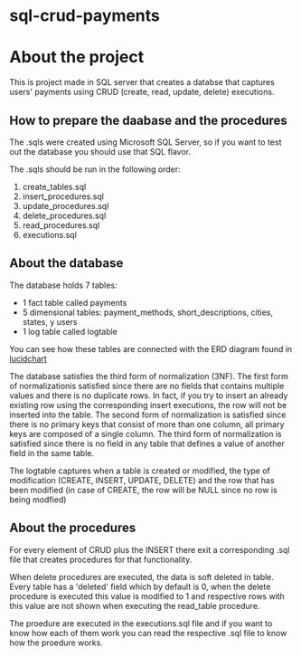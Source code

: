 # sql-crud-payments

# About the project

This is project made in SQL server that creates a databse that captures users' payments using CRUD (create, read, update, delete) executions.

## How to prepare the daabase and the procedures

The .sqls were created using Microsoft SQL Server, so if you want to test out the database you should use that SQL flavor.

The .sqls should be run in the following order:

1. create_tables.sql
2. insert_procedures.sql
3. update_procedures.sql
4. delete_procedures.sql
5. read_procedures.sql
6. executions.sql

## About the database 

The database holds 7 tables:
- 1 fact table called payments
- 5 dimensional tables: payment_methods, short_descriptions, cities, states, y users
- 1 log table called logtable

You can see how these tables are connected with the ERD diagram found in [lucidchart](https://lucid.app/lucidchart/c8a0c62e-617b-4e43-ae38-e6953d4df93d/edit?viewport_loc=-438%2C-223%2C2509%2C1250%2C0_0&invitationId=inv_b15feb98-04cc-43f5-9c59-d170c275b5aa)



The database satisfies the third form of normalization (3NF). The first form of normalizationis satisfied since there are no fields that contains multiple values and there is no duplicate rows. In fact, if you try to insert an already existing row using the corresponding insert executions, the row will not be inserted into the table. The second form of normalization is satisfied since there is no primary keys that consist of more than one column, all primary keys are composed of a single column. The third form of normalization is satisfied since there is no field in any table that defines a value of another field in the same table.


The logtable captures when a table is created or modified, the type of modification (CREATE, INSERT, UPDATE, DELETE) and the row that has been modified (in case of CREATE, the row will be NULL since no row is being modfied)

## About the procedures

For every element of CRUD plus the INSERT there exit a corresponding .sql file that creates procedures for that functionality.

When delete procedures are executed, the data is soft deleted in table. Every table has a 'deleted' field which by default is 0, when the delete procedure is executed this value is modified to 1 and respective rows with this value are not shown when executing the read_table procedure.

The proedure are executed in the executions.sql file and if you want to know how each of them work you can read the respective .sql file to know how the proedure works.
